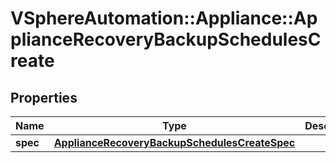 # VSphereAutomation::Appliance::ApplianceRecoveryBackupSchedulesCreate

## Properties
Name | Type | Description | Notes
------------ | ------------- | ------------- | -------------
**spec** | [**ApplianceRecoveryBackupSchedulesCreateSpec**](ApplianceRecoveryBackupSchedulesCreateSpec.md) |  | 


